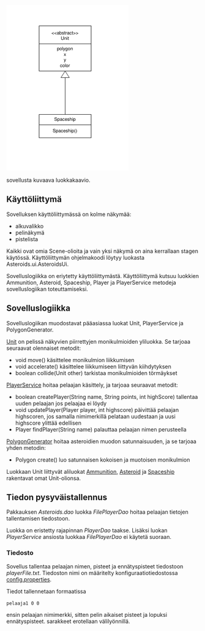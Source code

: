 ![alt text](https://github.com/AtteMa/Ohte-projekti/blob/master/dokumentaatio/kuvat/luokkakaavio.png)

sovellusta kuvaava luokkakaavio.

## Käyttöliittymä

Sovelluksen käyttöliittymässä on kolme näkymää:

- alkuvalikko
- pelinäkymä
- pistelista

Kaikki ovat omia Scene-olioita ja vain yksi näkymä on aina kerrallaan stagen käytössä.
Käyttöliittymän ohjelmakoodi löytyy luokasta Asteroids.ui.AsteroidsUi.

Sovelluslogiikka on eriytetty käyttöliittymästä. Käyttöliittymä kutsuu luokkien Ammunition, Asteroid, Spaceship, Player ja PlayerService metodeja sovelluslogiikan toteuttamiseksi.

## Sovelluslogiikka

Sovelluslogiikan muodostavat pääasiassa luokat Unit, PlayerService ja PolygonGenerator.

[Unit](https://github.com/AtteMa/Ohte-projekti/blob/master/Asteroids/src/main/java/domain/Unit.java) on pelissä näkyvien piirrettyjen monikulmioiden yliluokka. Se tarjoaa seuraavat olennaiset metodit:

- void move() käsittelee monikulmion liikkumisen
- void accelerate() käsittelee liikkumiseen liittyvän kiihdytyksen
- boolean collide(Unit other) tarkistaa monikulmioiden törmäykset

[PlayerService](https://github.com/AtteMa/Ohte-projekti/blob/master/Asteroids/src/main/java/domain/PlayerService.java) hoitaa pelaajan käsittely, ja tarjoaa seuraavat metodit:

- boolean createPlayer(String name, String points, int highScore) tallentaa uuden pelaajan jos pelaajaa ei löydy
- void updatePlayer(Player player, int highscore) päivittää pelaajan highscoren, jos samalla nimimerkillä pelataan uudestaan ja uusi highscore ylittää edellisen
- Player findPlayer(String name) palauttaa pelaajan nimen perusteella

[PolygonGenerator](https://github.com/AtteMa/Ohte-projekti/blob/master/Asteroids/src/main/java/domain/PolygonGenerator.java) hoitaa asteroidien muodon satunnaisuuden, ja se tarjoaa yhden metodin:

- Polygon create() luo satunnaisen kokoisen ja muotoisen monikulmion

Luokkaan Unit liittyvät aliluokat [Ammunition](https://github.com/AtteMa/Ohte-projekti/blob/master/Asteroids/src/main/java/domain/Ammunition.java), [Asteroid](https://github.com/AtteMa/Ohte-projekti/blob/master/Asteroids/src/main/java/domain/Asteroid.java) ja [Spaceship](https://github.com/AtteMa/Ohte-projekti/blob/master/Asteroids/src/main/java/domain/Spaceship.java) rakentavat omat Unit-olionsa.

## Tiedon pysyväistallennus

Pakkauksen _Asteroids.dao_ luokka _FilePlayerDao_ hoitaa pelaajan tietojen tallentamisen tiedostoon.

Luokka on eristetty rajapinnan _PlayerDao_ taakse. Lisäksi luokan _PlayerService_ ansiosta luokkaa _FilePlayerDao_ ei käytetä suoraan.

### Tiedosto

Sovellus tallentaa pelaajan nimen, pisteet ja ennätyspisteet tiedostoon _playerFile.txt_. Tiedoston nimi on määritelty konfiguraatiotiedostossa [config.properties](https://github.com/AtteMa/Ohte-projekti/blob/master/Asteroids/config.properties).

Tiedot tallennetaan formaatissa

```
pelaaja1 0 0
```

ensin pelaajan nimimerkki, sitten pelin aikaiset pisteet ja lopuksi ennätyspisteet. sarakkeet erotellaan välilyönnillä.


